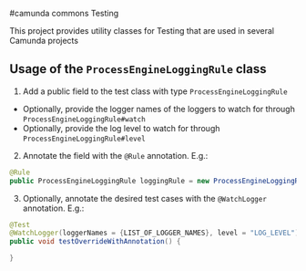 #camunda commons Testing

This project provides utility classes for Testing that are used in several Camunda projects

## Usage of the `ProcessEngineLoggingRule` class

1. Add a public field to the test class with type `ProcessEngineLoggingRule`
  * Optionally, provide the logger names of the loggers to watch for through `ProcessEngineLoggingRule#watch`
  * Optionally, provide the log level to watch for through `ProcessEngineLoggingRule#level`
2. Annotate the field with the `@Rule` annotation. E.g.:
```java
@Rule
public ProcessEngineLoggingRule loggingRule = new ProcessEngineLoggingRule();
```
3. Optionally, annotate the desired test cases with the `@WatchLogger` annotation. E.g.:
```java
@Test
@WatchLogger(loggerNames = {LIST_OF_LOGGER_NAMES}, level = "LOG_LEVEL")
public void testOverrideWithAnnotation() {

}
```
